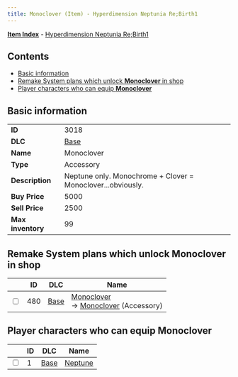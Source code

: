 ```yaml
---
title: Monoclover (Item) - Hyperdimension Neptunia Re;Birth1
---
```


[**Item Index**](/neptunia/rb1/item/index.html) - [Hyperdimension Neptunia Re;Birth1](/neptunia/rb1)

## Contents

- [Basic information](#basic-information)
- [Remake System plans which unlock **Monoclover** in shop](#remake-system-plans-which-unlock-monoclover-in-shop)
- [Player characters who can equip **Monoclover**](#player-characters-who-can-equip-monoclover)

## Basic information

|   |   |
| -- | -- |
| **ID** | 3018 |
| **DLC** | [Base](/neptunia/rb1/dlc/1-base.html) |
| **Name** | Monoclover |
| **Type** | Accessory |
| **Description** | Neptune only. Monochrome + Clover = Monoclover...obviously. |
| **Buy Price** | 5000 |
| **Sell Price** | 2500 |
| **Max inventory** | 99 |


## Remake System plans which unlock **Monoclover** in shop

|    | ID | DLC | Name |
| -- | -- | --- | ---- |
| <input type="checkbox" id="rb1-remake-1-480" class="trackbox" /> | 480 | [Base](/neptunia/rb1/dlc/1-base.html) | [Monoclover](/neptunia/rb1/remake/1-480-monoclover.html)<br /> → [Monoclover](/neptunia/rb1/item/1-3018-monoclover.html) (Accessory) |


## Player characters who can equip **Monoclover**

|    | ID | DLC | Name |
| -- | -- | --- | ---- |
| <input type="checkbox" id="rb1-player-1-1" class="trackbox" /> | 1 | [Base](/neptunia/rb1/dlc/1-base.html) | [Neptune](/neptunia/rb1/player/1-1-neptune.html) |

